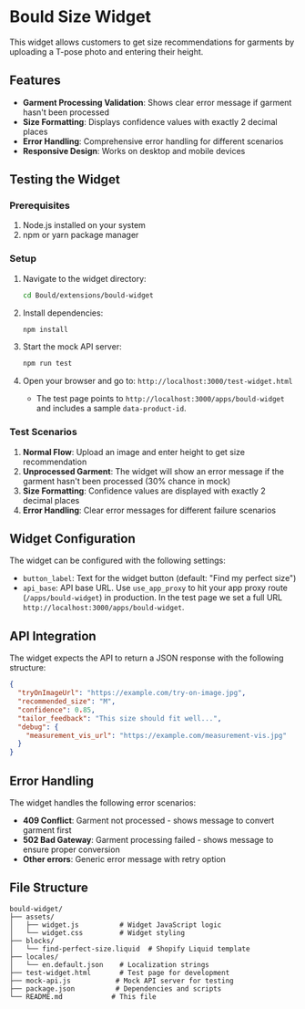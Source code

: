 # Bould Size Widget

This widget allows customers to get size recommendations for garments by uploading a T-pose photo and entering their height.

## Features

- **Garment Processing Validation**: Shows clear error message if garment hasn't been processed
- **Size Formatting**: Displays confidence values with exactly 2 decimal places
- **Error Handling**: Comprehensive error handling for different scenarios
- **Responsive Design**: Works on desktop and mobile devices

## Testing the Widget

### Prerequisites

1. Node.js installed on your system
2. npm or yarn package manager

### Setup

1. Navigate to the widget directory:
   ```bash
   cd Bould/extensions/bould-widget
   ```

2. Install dependencies:
   ```bash
   npm install
   ```

3. Start the mock API server:
   ```bash
   npm run test
   ```

4. Open your browser and go to: `http://localhost:3000/test-widget.html`
   - The test page points to `http://localhost:3000/apps/bould-widget` and includes a sample `data-product-id`.

### Test Scenarios

1. **Normal Flow**: Upload an image and enter height to get size recommendation
2. **Unprocessed Garment**: The widget will show an error message if the garment hasn't been processed (30% chance in mock)
3. **Size Formatting**: Confidence values are displayed with exactly 2 decimal places
4. **Error Handling**: Clear error messages for different failure scenarios

## Widget Configuration

The widget can be configured with the following settings:

- `button_label`: Text for the widget button (default: "Find my perfect size")
- `api_base`: API base URL. Use `use_app_proxy` to hit your app proxy route (`/apps/bould-widget`) in production. In the test page we set a full URL `http://localhost:3000/apps/bould-widget`.

## API Integration

The widget expects the API to return a JSON response with the following structure:

```json
{
  "tryOnImageUrl": "https://example.com/try-on-image.jpg",
  "recommended_size": "M",
  "confidence": 0.85,
  "tailor_feedback": "This size should fit well...",
  "debug": {
    "measurement_vis_url": "https://example.com/measurement-vis.jpg"
  }
}
```

## Error Handling

The widget handles the following error scenarios:

- **409 Conflict**: Garment not processed - shows message to convert garment first
- **502 Bad Gateway**: Garment processing failed - shows message to ensure proper conversion
- **Other errors**: Generic error message with retry option

## File Structure

```
bould-widget/
├── assets/
│   ├── widget.js          # Widget JavaScript logic
│   └── widget.css         # Widget styling
├── blocks/
│   └── find-perfect-size.liquid  # Shopify Liquid template
├── locales/
│   └── en.default.json    # Localization strings
├── test-widget.html       # Test page for development
├── mock-api.js           # Mock API server for testing
├── package.json          # Dependencies and scripts
└── README.md            # This file
```

